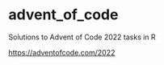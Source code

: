# advent_of_code
<p> Solutions to Advent of Code 2022 tasks in R </p>
<p> 
<a href = "https://adventofcode.com/2022"> https://adventofcode.com/2022 </a>
</p>


